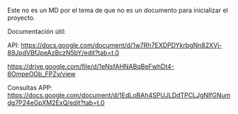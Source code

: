 Este no es un MD por el tema de que no es un documento para inicializar el proyecto.

Documentación útil:

API:
https://docs.google.com/document/d/1w7Rh7EXDPDYkrbgNn82XVj-89JpdVBfJpeAzBczN5bY/edit?tab=t.0

https://drive.google.com/file/d/1eNsfAHNABqBeFwhDt4-6OmpeOGb_FPZv/view

Consultas APP:
https://docs.google.com/document/d/1EdLoBAh4SPUJLDdTPCLJgNlfGNumdg7P24eGpXM2ExQ/edit?tab=t.0
